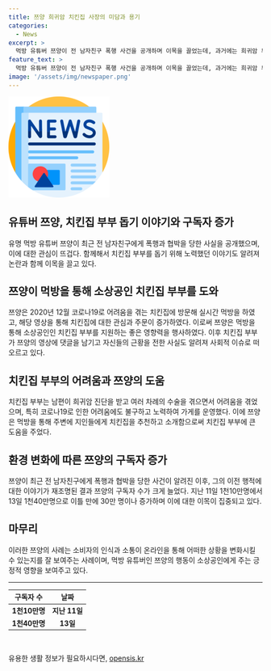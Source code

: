 ```yaml
---
title: 쯔양 희귀암 치킨집 사장의 미담과 용기
categories:
  - News
excerpt: >
  먹방 유튜버 쯔양이 전 남자친구 폭행 사건을 공개하며 이목을 끌었는데, 과거에는 희귀암 투병 중인 치킨집 부부를 돕기도했다. 코로나19로 힘든 사연을 갖고 있는 이들에 대해 지원하며 사회적 이슈로 주목받고 있으며, 최근 구독자 수도 상당히 늘어났다.
feature_text: >
  먹방 유튜버 쯔양이 전 남자친구 폭행 사건을 공개하며 이목을 끌었는데, 과거에는 희귀암 투병 중인 치킨집 부부를 돕기도했다. 코로나19로 힘든 사연을 갖고 있는 이들에 대해 지원하며 사회적 이슈로 주목받고 있으며, 최근 구독자 수도 상당히 늘어났다.
image: '/assets/img/newspaper.png'
---
```


<p><img src="/assets/img/newspaper.png" alt="kimp 속보" /></p>

<h2>유튜버 쯔양, 치킨집 부부 돕기 이야기와 구독자 증가</h2>

<p data-ke-size="size16">유명 먹방 유튜버 쯔양이 최근 전 남자친구에게 폭행과 협박을 당한 사실을 공개했으며, 이에 대한 관심이 뜨겁다. 함께해서 치킨집 부부를 돕기 위해 노력했던 이야기도 알려져 논란과 함께 이목을 끌고 있다.</p>

<h2 data-ke-size="size26">쯔양이 먹방을 통해 소상공인 치킨집 부부를 도와</h2>

<p data-ke-size="size16">쯔양은 2020년 12월 코로나19로 어려움을 겪는 치킨집에 방문해 실시간 먹방을 하였고, 해당 영상을 통해 치킨집에 대한 관심과 주문이 증가하였다. 이로써 쯔양은 먹방을 통해 소상공인인 치킨집 부부를 지원하는 좋은 영향력을 행사하였다. 이후 치킨집 부부가 쯔양의 영상에 댓글을 남기고 자신들의 근황을 전한 사실도 알려져 사회적 이슈로 떠오르고 있다.</p>

<h2 data-ke-size="size26">치킨집 부부의 어려움과 쯔양의 도움</h2>

<p data-ke-size="size16">치킨집 부부는 남편이 희귀암 진단을 받고 여러 차례의 수술을 겪으면서 어려움을 겪었으며, 특히 코로나19로 인한 어려움에도 불구하고 노력하여 가게를 운영했다. 이에 쯔양은 먹방을 통해 주변에 지인들에게 치킨집을 추천하고 소개함으로써 치킨집 부부에 큰 도움을 주었다.</p>

<h2 data-ke-size="size26">환경 변화에 따른 쯔양의 구독자 증가</h2>

<p data-ke-size="size16">쯔양이 최근 전 남자친구에게 폭행과 협박을 당한 사건이 알려진 이후, 그의 이전 행적에 대한 이야기가 재조명된 결과 쯔양의 구독자 수가 크게 늘었다. 지난 11일 1천10만명에서 13일 1천40만명으로 이틀 만에 30만 명이나 증가하며 이에 대한 이목이 집중되고 있다.</p>

<h2 data-ke-size="size26">마무리</h2>

<p data-ke-size="size16">이러한 쯔양의 사례는 소비자의 인식과 소통이 온라인을 통해 어떠한 상황을 변화시킬 수 있는지를 잘 보여주는 사례이며, 먹방 유튜버인 쯔양의 행동이 소상공인에게 주는 긍정적 영향을 보여주고 있다.</p>

<hr>

<table>
    <thead>
        <tr>
            <th style="text-align: center;">구독자 수</th>
            <th style="text-align: center;">날짜</th>
        </tr>
    </thead>
    <tbody>
        <tr>
            <td style="text-align: center;"><b>1천10만명</b></td>
            <td style="text-align: center;"><b>지난 11일</b></td>
        </tr>
        <tr>
            <td style="text-align: center;"><b>1천40만명</b></td>
            <td style="text-align: center;"><b>13일</b></td>
        </tr>
    </tbody>
</table>

<p data-ke-size="size16">&nbsp;</p>
유용한 생활 정보가 필요하시다면, <a href="https://opensis.kr" rel="dofollow">opensis.kr</a>


